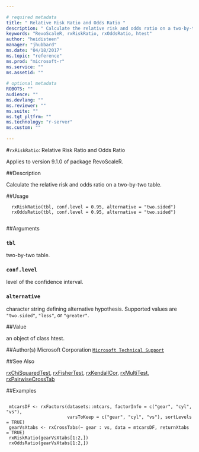 ```yaml
--- 
 
# required metadata 
title: " Relative Risk Ratio and Odds Ratio " 
description: " Calculate the relative risk and odds ratio on a two-by-two table. " 
keywords: "RevoScaleR, rxRiskRatio, rxOddsRatio, htest" 
author: "heidisteen" 
manager: "jhubbard" 
ms.date: "04/18/2017" 
ms.topic: "reference" 
ms.prod: "microsoft-r" 
ms.service: "" 
ms.assetid: "" 
 
# optional metadata 
ROBOTS: "" 
audience: "" 
ms.devlang: "" 
ms.reviewer: "" 
ms.suite: "" 
ms.tgt_pltfrm: "" 
ms.technology: "r-server" 
ms.custom: "" 
 
--- 
```

 
 
 
 #`rxRiskRatio`:  Relative Risk Ratio and Odds Ratio 

 Applies to version 9.1.0 of package RevoScaleR.
 
 
 ##Description
 
Calculate the relative risk and odds ratio on a two-by-two table.
 
 
 
 ##Usage

```   
  rxRiskRatio(tbl, conf.level = 0.95, alternative = "two.sided")
  rxOddsRatio(tbl, conf.level = 0.95, alternative = "two.sided")
 
```
 
 
 ##Arguments

   
    
 ### `tbl`
 two-by-two table. 
  
    
 ### `conf.level`
 level of the confidence interval. 
  
    
 ### `alternative`
 character string defining alternative hypothesis. Supported values are `"two.sided"`, `"less"`, or `"greater"`. 
  
 
 
 
 ##Value
 
an object of class htest.
 
 
 ##Author(s)
 Microsoft Corporation [`Microsoft Technical Support`](https://go.microsoft.com/fwlink/?LinkID=698556&clcid=0x409)
 
 
 
 ##See Also
 
[rxChiSquaredTest](rxChiSquaredTest.md),
[rxFisherTest](rxChiSquaredTest.md),
[rxKendallCor](rxChiSquaredTest.md),
[rxMultiTest](rxMultiTest.md),
[rxPairwiseCrossTab](rxPairwiseCrosstab.md)
   
 
 ##Examples

 ```
   
  mtcarsDF <- rxFactors(datasets::mtcars, factorInfo = c("gear", "cyl", "vs"), 
                        varsToKeep = c("gear", "cyl", "vs"), sortLevels = TRUE)
  gearVsXtabs <- rxCrossTabs(~ gear : vs, data = mtcarsDF, returnXtabs = TRUE)
  rxRiskRatio(gearVsXtabs[1:2,])
  rxOddsRatio(gearVsXtabs[1:2,])
 
```
 
 
 
